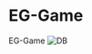 # EG-Game
EG-Game
![DB](https://user-images.githubusercontent.com/39364010/135586030-9fe8da4c-c4dc-4f4f-ac29-4e5709a02731.PNG)
